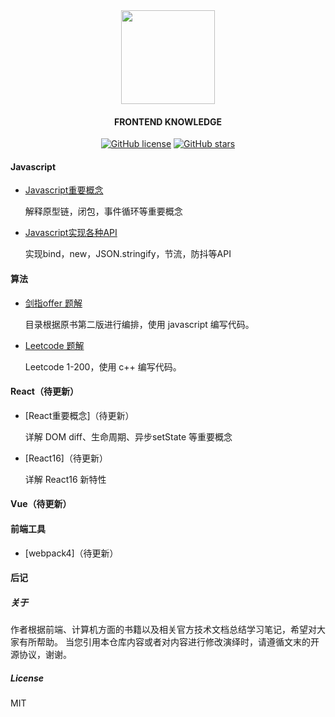 <div align="center">
    <img src="assets/pics/main.png" width="150px">
    <br>

#### FRONTEND KNOWLEDGE

[![GitHub license](https://img.shields.io/github/license/CoderNie/frontend_knowledge.svg)](https://github.com/CoderNie/frontend_knowledge/blob/master/LICENSE)  [![GitHub stars](https://img.shields.io/github/stars/CoderNie/frontend_knowledge.svg)](https://github.com/CoderNie/frontend_knowledge/stargazers)

</div>









#### Javascript

* [Javascript重要概念](javascript重要概念.md)

    解释原型链，闭包，事件循环等重要概念

* [Javascript实现各种API](Javascript实现各种API.md)

    实现bind，new，JSON.stringify，节流，防抖等API
    
    
#### 算法

* [剑指offer 题解](剑指offer题解.md)
    
    目录根据原书第二版进行编排，使用 javascript 编写代码。

* [Leetcode 题解](leetcode题解.md)

    Leetcode 1-200，使用 c++ 编写代码。


#### React（待更新）

* [React重要概念]（待更新）

    详解 DOM diff、生命周期、异步setState 等重要概念

* [React16]（待更新）

    详解 React16 新特性

#### Vue（待更新）

#### 前端工具

 * [webpack4]（待更新）

#### 后记

##### 关于

作者根据前端、计算机方面的书籍以及相关官方技术文档总结学习笔记，希望对大家有所帮助。
当您引用本仓库内容或者对内容进行修改演绎时，请遵循文末的开源协议，谢谢。

##### License

MIT
